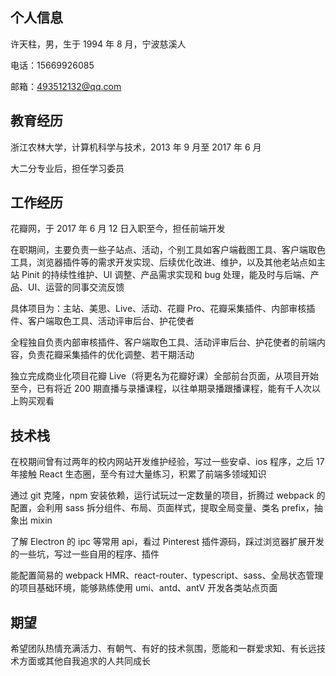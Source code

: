 
## 个人信息

许天柱，男，生于 1994 年 8 月，宁波慈溪人

电话：15669926085

邮箱：493512132@qq.com


## 教育经历

浙江农林大学，计算机科学与技术，2013 年 9 月至 2017 年 6 月

大二分专业后，担任学习委员


## 工作经历

花瓣网，于 2017 年 6 月 12 日入职至今，担任前端开发

在职期间，主要负责一些子站点、活动，个别工具如客户端截图工具、客户端取色工具，浏览器插件等的需求开发实现、后续优化改进、维护，以及其他老站点如主站 Pinit 的持续性维护、UI 调整、产品需求实现和 bug 处理，能及时与后端、产品、UI、运营的同事交流反馈

具体项目为：主站、美思、Live、活动、花瓣 Pro、花瓣采集插件、内部审核插件、客户端取色工具、活动评审后台、护花使者

全程独自负责内部审核插件、客户端取色工具、活动评审后台、护花使者的前端内容，负责花瓣采集插件的优化调整、若干期活动

独立完成商业化项目花瓣 Live（将更名为花瓣好课）全部前台页面，从项目开始至今，已有将近 200 期直播与录播课程，以往单期录播跟播课程，能有千人次以上购买观看


## 技术栈

在校期间曾有过两年的校内网站开发维护经验，写过一些安卓、ios 程序，之后 17 年接触 React 生态圈，至今有过大量练习，积累了前端多领域知识

通过 git 克隆，npm 安装依赖，运行试玩过一定数量的项目，折腾过 webpack 的配置，会利用 sass 拆分组件、布局、页面样式，提取全局变量、类名 prefix，抽象出 mixin

了解 Electron 的 ipc 等常用 api，看过 Pinterest 插件源码，踩过浏览器扩展开发的一些坑，写过一些自用的程序、插件

能配置简易的 webpack HMR、react-router、typescript、sass、全局状态管理的项目基础环境，能够熟练使用 umi、antd、antV 开发各类站点页面


## 期望

希望团队热情充满活力、有朝气、有好的技术氛围，愿能和一群爱求知、有长远技术方面或其他自我追求的人共同成长